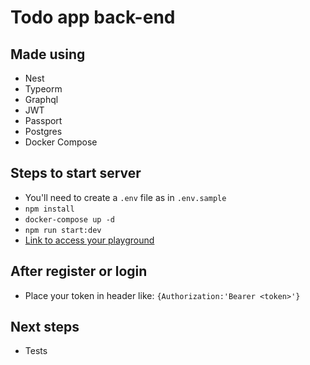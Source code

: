# Todo app back-end

## Made using

- Nest
- Typeorm
- Graphql
- JWT
- Passport
- Postgres
- Docker Compose

## Steps to start server

- You'll need to create a `.env` file as in `.env.sample`
- `npm install`
- `docker-compose up -d`
- `npm run start:dev`
- [Link to access your playground](http://localhost:3000/graphql)

## After register or login

- Place your token in header like: `{Authorization:'Bearer <token>'}`

## Next steps

- Tests
